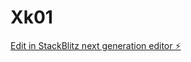 # Xk01

[Edit in StackBlitz next generation editor ⚡️](https://stackblitz.com/~/github.com/JFT51/Xk01)